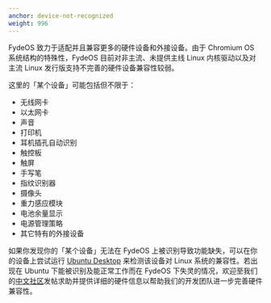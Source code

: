 ```yaml
---
anchor: device-not-recognized
weight: 996
---
```

FydeOS 致力于适配并且兼容更多的硬件设备和外接设备。由于 Chromium OS 系统结构的特殊性，FydeOS 目前对非主流、未提供主线 Linux 内核驱动以及对主流 Linux 发行版支持不完善的硬件设备兼容性较弱。

这里的「某个设备」可能包括但不限于：
 - 无线网卡
 - 以太网卡
 - 声音
 - 打印机
 - 耳机插孔自动识别
 - 触控板
 - 触屏
 - 手写笔
 - 指纹识别器
 - 摄像头
 - 重力感应模块
 - 电池余量显示
 - 电源管理策略
 - 其它特有的外接设备

如果你发现你的「某个设备」无法在 FydeOS 上被识别导致功能缺失，可以在你的设备上尝试运行 [Ubuntu Desktop](https://cn.ubuntu.com/desktop/) 来检测该设备对 Linux 系统的兼容性。若出现在 Ubuntu 下能被识别及能正常工作而在 FydeOS 下失灵的情况，欢迎至我们的[中文社区](https://fydeos.com/community/)发帖求助并提供详细的硬件信息以帮助我们的开发团队进一步完善硬件兼容性。
